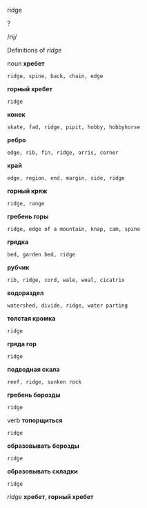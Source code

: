 ridge

?

/rij/

Definitions of _ridge_

noun
**хребет**

    ridge, spine, back, chain, edge
**горный хребет**

    ridge
**конек**

    skate, fad, ridge, pipit, hobby, hobbyhorse
**ребро**

    edge, rib, fin, ridge, arris, corner
**край**

    edge, region, end, margin, side, ridge
**горный кряж**

    ridge, range
**гребень горы**

    ridge, edge of a mountain, knap, cam, spine
**грядка**

    bed, garden bed, ridge
**рубчик**

    rib, ridge, cord, wale, weal, cicatrix
**водораздел**

    watershed, divide, ridge, water parting
**толстая кромка**

    ridge
**гряда гор**

    ridge
**подводная скала**

    reef, ridge, sunken rock
**гребень борозды**

    ridge

verb
**топорщиться**

    ridge
**образовывать борозды**

    ridge
**образовывать складки**

    ridge

_ridge_
**хребет**, **горный хребет**